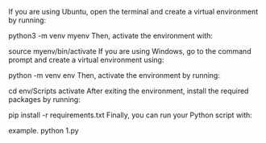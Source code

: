 


If you are using Ubuntu, open the terminal and create a virtual environment by running:


python3 -m venv myenv
Then, activate the environment with:


source myenv/bin/activate
If you are using Windows, go to the command prompt and create a virtual environment using:


python -m venv env
Then, activate the environment by running:


cd env/Scripts
activate
After exiting the environment, install the required packages by running:


pip install -r requirements.txt
Finally, you can run your Python script with:

example.
python 1.py
